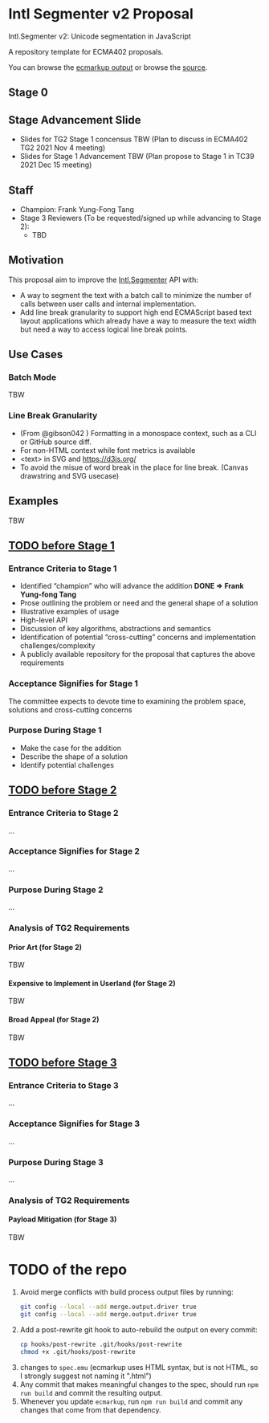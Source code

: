 # Intl Segmenter v2 Proposal

Intl.Segmenter v2: Unicode segmentation in JavaScript

A repository template for ECMA402 proposals.

You can browse the [ecmarkup output](https://FrankYFTang.github.io/proposal-intl-segmenter-v2/)
or browse the [source](https://github.com/FrankYFTang/proposal-intl-segmenter-v2/blob/HEAD/spec.emu).

## Stage 0

## Stage Advancement Slide
* Slides for TG2 Stage 1 concensus TBW (Plan to discuss in ECMA402 TG2 2021 Nov 4 meeting)
* Slides for Stage 1 Advancement TBW (Plan propose to Stage 1 in TC39 2021 Dec 15 meeting)

## Staff
* Champion: Frank Yung-Fong Tang
* Stage 3 Reviewers (To be requested/signed up while advancing to Stage 2):
  * TBD

## Motivation
This proposal aim to improve the [Intl.Segmenter](https://tc39.es/proposal-intl-segmenter/) API with:
* A way to segment the text with a batch call to minimize the number of calls between user calls and internal implementation.
* Add line break granularity to support high end ECMAScript based text layout applications which already have a way to measure the text width but need a way to access logical line break points.

## Use Cases
### Batch Mode

TBW

### Line Break Granularity
* (From @gibson042 ) Formatting in a monospace context, such as a CLI or GitHub source diff.
* For non-HTML context while font metrics is available 
* &lt;text&gt; in SVG and https://d3js.org/ 
* To avoid the misue of word break in the place for line break. (Canvas drawstring and SVG usecase)



## Examples
TBW

## [TODO before Stage 1](https://tc39.es/process-document/)
### Entrance Criteria to Stage 1
* Identified “champion” who will advance the addition **DONE => Frank Yung-fong Tang**
* Prose outlining the problem or need and the general shape of a solution
* Illustrative examples of usage
* High-level API
* Discussion of key algorithms, abstractions and semantics
* Identification of potential “cross-cutting” concerns and implementation challenges/complexity
* A publicly available repository for the proposal that captures the above requirements

### Acceptance Signifies for Stage 1 
The committee expects to devote time to examining the problem space, solutions and cross-cutting concerns

### Purpose During Stage 1
* Make the case for the addition
* Describe the shape of a solution
* Identify potential challenges

## [TODO before Stage 2](https://tc39.es/process-document/)
### Entrance Criteria to Stage 2
...
### Acceptance Signifies for Stage 2
...
### Purpose During Stage 2
...

### Analysis of TG2 Requirements
#### Prior Art (for Stage 2)
TBW

#### Expensive to Implement in Userland (for Stage 2)
TBW

#### Broad Appeal (for Stage 2)
TBW

## [TODO before Stage 3](https://tc39.es/process-document/)
### Entrance Criteria to Stage 3
...
### Acceptance Signifies for Stage 3
...
### Purpose During Stage 3
...
### Analysis of TG2 Requirements
#### Payload Mitigation (for Stage 3)
TBW
      
# TODO of the repo
 
  1.  Avoid merge conflicts with build process output files by running:
      ```sh
      git config --local --add merge.output.driver true
      git config --local --add merge.output.driver true
      ```
  1.  Add a post-rewrite git hook to auto-rebuild the output on every commit:
      ```sh
      cp hooks/post-rewrite .git/hooks/post-rewrite
      chmod +x .git/hooks/post-rewrite
      ```
  1. changes to `spec.emu` (ecmarkup uses HTML syntax, but is not HTML, so I strongly suggest not naming it ".html")
  1. Any commit that makes meaningful changes to the spec, should run `npm run build` and commit the resulting output.
  1. Whenever you update `ecmarkup`, run `npm run build` and commit any changes that come from that dependency.

  [explainer]: https://github.com/tc39/how-we-work/blob/HEAD/explainer.md
